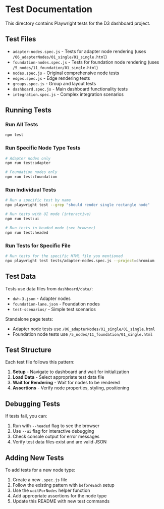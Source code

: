 # Test Documentation

This directory contains Playwright tests for the D3 dashboard project.

## Test Files

- `adapter-nodes.spec.js` - Tests for adapter node rendering (uses `/06_adapterNodes/01_single/01_single.html`)
- `foundation-nodes.spec.js` - Tests for foundation node rendering (uses `/5_nodes/11_foundation/01_single.html`)
- `nodes.spec.js` - Original comprehensive node tests
- `edges.spec.js` - Edge rendering tests
- `groups.spec.js` - Group and layout tests
- `dashboard.spec.js` - Main dashboard functionality tests
- `integration.spec.js` - Complex integration scenarios

## Running Tests

### Run All Tests
```bash
npm test
```

### Run Specific Node Type Tests
```bash
# Adapter nodes only  
npm run test:adapter

# Foundation nodes only
npm run test:foundation
```

### Run Individual Tests
```bash
# Run a specific test by name
npx playwright test --grep "should render single rectangle node"

# Run tests with UI mode (interactive)
npm run test:ui

# Run tests in headed mode (see browser)
npm run test:headed
```

### Run Tests for Specific File
```bash
# Run tests for the specific HTML file you mentioned
npx playwright test tests/adapter-nodes.spec.js --project=chromium
```

## Test Data

Tests use data files from `dashboard/data/`:
- `dwh-3.json` - Adapter nodes  
- `foundation-lane.json` - Foundation nodes
- `test-scenarios/` - Simple test scenarios

Standalone page tests:
- Adapter node tests use `/06_adapterNodes/01_single/01_single.html`
- Foundation node tests use `/5_nodes/11_foundation/01_single.html`

## Test Structure

Each test file follows this pattern:
1. **Setup** - Navigate to dashboard and wait for initialization
2. **Load Data** - Select appropriate test data file
3. **Wait for Rendering** - Wait for nodes to be rendered
4. **Assertions** - Verify node properties, styling, positioning

## Debugging Tests

If tests fail, you can:
1. Run with `--headed` flag to see the browser
2. Use `--ui` flag for interactive debugging
3. Check console output for error messages
4. Verify test data files exist and are valid JSON

## Adding New Tests

To add tests for a new node type:
1. Create a new `.spec.js` file
2. Follow the existing pattern with `beforeEach` setup
3. Use the `waitForNodes` helper function
4. Add appropriate assertions for the node type
5. Update this README with new test commands 